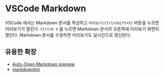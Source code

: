 # VSCode Markdown

VSCode 에서는 Markdown 문서를 작성하고 `미리보기(Ctrl+Shift+V)` 버튼을 누르면 미리보기가 열린다.
`Ctrl+K V` 를 누르면 Markdown 문서의 오른쪽에 미리보기 화면이 열린다.
Markdown 문서를 수정하면 미리보기도 실시간으로 갱신된다.

## 유용한 확장

- [Auto-Open Markdown preview](https://marketplace.visualstudio.com/items?itemName=hnw.vscode-auto-open-markdown-preview)
- [markdownlint](https://github.com/DavidAnson/vscode-markdownlint)
